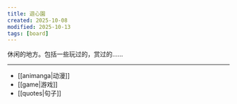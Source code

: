 ```yaml
---
title: 遊心園
created: 2025-10-08
modified: 2025-10-13
tags: [board]
---
```


休闲的地方。包括一些玩过的，赏过的……

---

- [[animanga|动漫]]
- [[game|游戏]]
- [[quotes|句子]]
